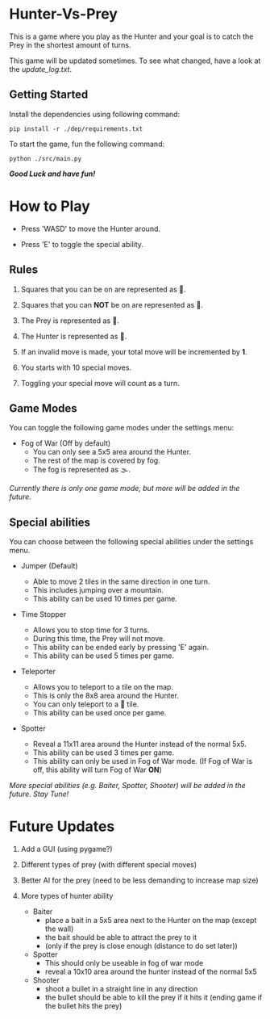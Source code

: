# Hunter-Vs-Prey
This is a game where you play as the Hunter and your goal is to catch the Prey in the shortest amount of turns. 

This game will be updated sometimes. To see what changed, have a look at the *update_log.txt*.

## Getting Started
Install the dependencies using following command:

    pip install -r ./dep/requirements.txt

To start the game, fun the following command:

    python ./src/main.py

***Good Luck and have fun!***

# How to Play
* Press 'WASD' to move the Hunter around.

* Press 'E' to toggle the special ability.

## Rules
1. Squares that you can be on are represented as 🌳.

2. Squares that you can **NOT** be on are represented as 🗻.

3. The Prey is represented as 👨.

4. The Hunter is represented as 🦊.

5. If an invalid move is made, your total move will be incremented by **1**.

6. You starts with 10 special moves.

7. Toggling your special move will count as a turn.

## Game Modes
You can toggle the following game modes under the settings menu:

- Fog of War (Off by default)
    - You can only see a 5x5 area around the Hunter.
    - The rest of the map is covered by fog.
    - The fog is represented as 🌫️.

*Currently there is only one game mode, but more will be added in the future.*

## Special abilities

You can choose between the following special abilities under the settings menu.

- Jumper (Default)
    - Able to move 2 tiles in the same direction in one turn.
    - This includes jumping over a mountain.
    - This ability can be used 10 times per game.

- Time Stopper
    - Allows you to stop time for 3 turns.
    - During this time, the Prey will not move.
    - This ability can be ended early by pressing 'E' again.
    - This ability can be used 5 times per game.

- Teleporter
    - Allows you to teleport to a tile on the map.
    - This is only the 8x8 area around the Hunter.
    - You can only teleport to a 🌳 tile.
    - This ability can be used once per game.

- Spotter
    - Reveal a 11x11 area around the Hunter instead of the normal 5x5.
    - This ability can be used 3 times per game.
    - This ability can only be used in Fog of War mode. (If Fog of War is off, this ability will turn Fog of War **ON**)

*More special abilities (e.g. Baiter, Spotter, Shooter) will be added in the future. Stay Tune!*

# Future Updates

1. Add a GUI (using pygame?)

2. Different types of prey (with different special moves)

3. Better AI for the prey (need to be less demanding to increase map size)

4. More types of hunter ability
    - Baiter
        - place a bait in a 5x5 area next to the Hunter on the map (except the wall)
        - the bait should be able to attract the prey to it
        - (only if the prey is close enough (distance to do set later))
    - Spotter
        - This should only be useable in fog of war mode
        - reveal a 10x10 area around the hunter instead of the normal 5x5
    - Shooter
        - shoot a bullet in a straight line in any direction
        - the bullet should be able to kill the prey if it hits it (ending game if the bullet hits the prey)